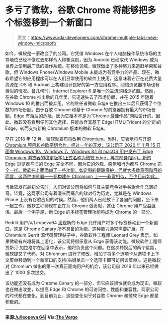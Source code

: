 # 多亏了微软，谷歌 Chrome 将能够把多个标签移到一个新窗口

> 原文：<https://www.xda-developers.com/chrome-multiple-tabs-new-window-microsoft/>

如今，微软是一家改变了的公司。它凭借 Windows 在个人电脑操作系统市场的主导地位已经不像过去那样令人印象深刻，因为 Android 已经取代 Windows 成为世界上使用最广泛的操作系统。在移动领域，微软做出了多种努力来追赶苹果和谷歌，但 Windows Phone/Windows Mobile 未能成为有竞争力的产品。现在，微软希望它的应用程序可以在人们日常使用的软件上使用，这意味着它正在花费大量资源在 iOS 和 Android 上构建设计良好的第一方应用程序。网络浏览器市场也有类似的情况。曾几何时，Internet Explorer 6 是唯一的主流网络浏览器。然而，在谷歌 Chrome 推出后的几年里，它迅速失去了市场份额，并在 2015 年随着 Windows 10 的推出而被弃用。它的继任者微软 Edge 在推出三年后只获得了个位数的市场份额。由于谷歌 Chrome 和基于 Chrome 的浏览器拥有最大的市场份额，Edge 有落后的危险，因为它根本不是为“Chrome 最佳作品”网站设计的。因此，微软没有看到任何其他选择，只能放弃其基于 EdgeHTML(Trident 的分叉)的 Edge，转而支持新的 Chromium 版本的微软 Edge。

早在 2018 年 12 月，微软就宣布[将改用 Chromium。当时，它表示将与开源 Chromium 项目和谷歌密切合作。经过一年的开发，该公司于 2020 年 1 月 15 日面向 Windows 10、Windows 7、Windows 8.1 和 macOS 用户发布了 Edge Chromium 浏览器的稳定版本(正式名称为微软 Edge，与其前身相同)。新的 Edge 浏览器与旧的 Edge 完全不同，因为它的外观、感觉和行为都与 Chrome 完全一样。微软在上面添加了一些功能，如定制的跟踪保护，但就大多数意图和目的而言，这两种浏览器——都构建在 Chromium 上——非常相似，至少目前如此。](https://www.xda-developers.com/microsoft-chromium-based-browser-replace-edge/)

当微软发布最初公告时，人们对该公司将如何与其主要竞争对手谷歌合作充满好奇。毕竟，这两家公司有着漫长而痛苦的敌对行为历史，尤其是在 Windows Phone 上没有谷歌应用的时候。然而，他们两人已经放下了各自的问题，坐下来一起工作。微软工程师现在正在为 Chrome 做贡献，这让 Chrome 用户受益匪浅。最后一个例子是，新 Edge 的多标签管理功能将成为 Chrome 的一部分。

Reddit 用户/u/Leopeva64 [发现](https://www.reddit.com/r/windowsinsiders/comments/ettopl/a_small_change_in_edge_insider_canary_that_has_to/)新的 Edge 允许用户将多个标签移动到一个新窗口，这是 Chrome Canary 所不具备的功能。这种能力通常需要扩展。在 Chromium Gerrit 源代码管理帖子中，谷歌软件工程师 Leonard Grey 表示，如果微软有兴趣将其上游化，该公司将很乐意从 Edge 获得该功能。微软软件工程师贾斯汀·加拉格尔在回复中表示，他将负责这个问题。在这次转换后的两个星期，微软提交了代码，对 Chromium 进行了修改，增加了将多个选项卡从选项卡上下文菜单移动到一个新窗口的支持(右键单击一个选项卡即可访问该菜单)。这是微软对 Chromium 做出的第一次真正面向用户的机会，该公司自 2019 年以来已经做出了 1000 多次提交。

该功能还没有成为 Chrome Canary 的一部分，但它应该很快就会成为现实。微软也在做出改变，以提高 Edge 和 Chrome 的可访问性、性能和兼容性。两家公司的时代都在变化，到目前为止，这些变化似乎对谷歌 Chrome 和微软 Edge 都是积极的。

* * *

**来源:[/u/leopeva 64](https://www.reddit.com/r/windowsinsiders/comments/ettopl/a_small_change_in_edge_insider_canary_that_has_to/)| Via:[The Verge](https://www.theverge.com/2020/1/27/21083299/microsoft-google-chrome-tab-management-chromium-improvements-feature)**